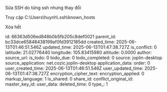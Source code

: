 Sửa SSH do từng ssh nhưng thay đổi

Truy cập C:\\Users\\huynh\\.ssh\\known_hosts

Xóa hết

id: 66363d506ed848b0b5fb205c8def0021
parent_id: bc33dce65848438199af0fd3912185dd
created_time: 2025-06-13T01:46:51.546Z
updated_time: 2025-06-13T01:47:38.727Z
is_conflict: 0
latitude: 21.02776440
longitude: 105.83415980
altitude: 0.0000
author: 
source_url: 
is_todo: 0
todo_due: 0
todo_completed: 0
source: joplin-desktop
source_application: net.cozic.joplin-desktop
application_data: 
order: 0
user_created_time: 2025-06-13T01:46:51.546Z
user_updated_time: 2025-06-13T01:47:38.727Z
encryption_cipher_text: 
encryption_applied: 0
markup_language: 1
is_shared: 0
share_id: 
conflict_original_id: 
master_key_id: 
user_data: 
deleted_time: 0
type_: 1